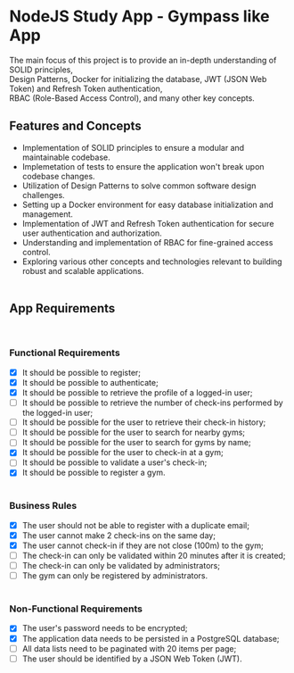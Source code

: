 # NodeJS Study App - Gympass like App

The main focus of this project is to provide an in-depth understanding of SOLID principles, <br>
Design Patterns, Docker for initializing the database, JWT (JSON Web Token) and Refresh Token authentication, <br>
RBAC (Role-Based Access Control), and many other key concepts. 
<br>

## **Features and Concepts**

- Implementation of SOLID principles to ensure a modular and maintainable codebase.
- Implemetation of tests to ensure the application won't break upon codebase changes.
- Utilization of Design Patterns to solve common software design challenges.
- Setting up a Docker environment for easy database initialization and management.
- Implementation of JWT and Refresh Token authentication for secure user authentication and authorization.
- Understanding and implementation of RBAC for fine-grained access control.
- Exploring various other concepts and technologies relevant to building robust and scalable applications.
<br><br>

## **App Requirements**
<br>

### **Functional Requirements**

- [x] It should be possible to register;
- [x] It should be possible to authenticate;
- [x] It should be possible to retrieve the profile of a logged-in user;
- [ ] It should be possible to retrieve the number of check-ins performed by the logged-in user;
- [ ] It should be possible for the user to retrieve their check-in history;
- [ ] It should be possible for the user to search for nearby gyms;
- [ ] It should be possible for the user to search for gyms by name;
- [x] It should be possible for the user to check-in at a gym;
- [ ] It should be possible to validate a user's check-in;
- [x] It should be possible to register a gym.
<br><br>

### **Business Rules**

- [x] The user should not be able to register with a duplicate email;
- [x] The user cannot make 2 check-ins on the same day;
- [x] The user cannot check-in if they are not close (100m) to the gym;
- [ ] The check-in can only be validated within 20 minutes after it is created;
- [ ] The check-in can only be validated by administrators;
- [ ] The gym can only be registered by administrators.
<br><br>

### **Non-Functional Requirements**

- [x] The user's password needs to be encrypted;
- [x] The application data needs to be persisted in a PostgreSQL database;
- [ ] All data lists need to be paginated with 20 items per page;
- [ ] The user should be identified by a JSON Web Token (JWT).
